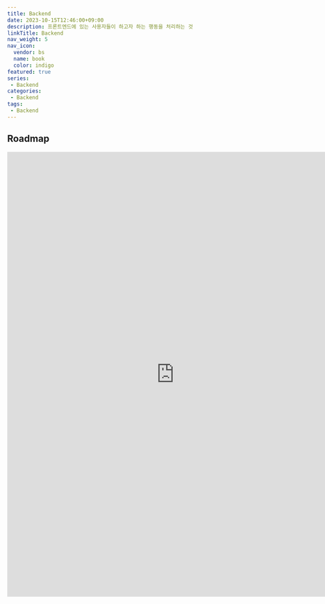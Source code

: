 ```yaml
---
title: Backend
date: 2023-10-15T12:46:00+09:00
description: 프론트엔드에 있는 사용자들이 하고자 하는 행동을 처리하는 것
linkTitle: Backend
nav_weight: 5
nav_icon:
  vendor: bs
  name: book
  color: indigo
featured: true
series:  
 - Backend
categories:
 - Backend
tags:
 - Backend 
---
```

## Roadmap
<p align="center">
<iframe width="768" height="1024" src="https://roadmap.sh/backend?s=652b754df43a58c923ce9d26" frameborder="0" allow="accelerometer; autoplay; encrypted-media; gyroscope; picture-in-picture" allowfullscreen></iframe>
</p>